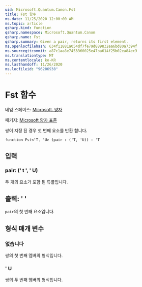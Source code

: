 ```yaml
---
uid: Microsoft.Quantum.Canon.Fst
title: Fst 함수
ms.date: 11/25/2020 12:00:00 AM
ms.topic: article
qsharp.kind: function
qsharp.namespace: Microsoft.Quantum.Canon
qsharp.name: Fst
qsharp.summary: Given a pair, returns its first element.
ms.openlocfilehash: 634f11881a054df7fe79d889832ea6bd80a7394f
ms.sourcegitcommit: a87c1aa8e7453360025e47ba614f25b02ea84ec3
ms.translationtype: MT
ms.contentlocale: ko-KR
ms.lasthandoff: 11/26/2020
ms.locfileid: "96206938"
---
```

# <a name="fst-function"></a>Fst 함수

네임 스페이스: [Microsoft. 양자](xref:Microsoft.Quantum.Canon)

패키지: [Microsoft 양자 표준](https://nuget.org/packages/Microsoft.Quantum.Standard)


쌍이 지정 된 경우 첫 번째 요소를 반환 합니다.

```qsharp
function Fst<'T, 'U> (pair : ('T, 'U)) : 'T
```


## <a name="input"></a>입력

### <a name="pair--tu"></a>pair: (' t ', ' U)

두 개의 요소가 포함 된 튜플입니다.



## <a name="output--t"></a>출력: ' '

`pair`의 첫 번째 요소입니다.

## <a name="type-parameters"></a>형식 매개 변수

### <a name="t"></a>없습니다

쌍의 첫 번째 멤버의 형식입니다.
### <a name="u"></a>' U

쌍의 두 번째 멤버의 형식입니다.